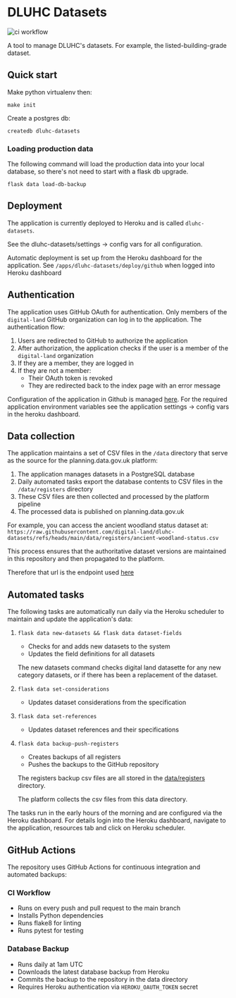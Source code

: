 # DLUHC Datasets

![ci workflow ](https://github.com/digital-land/dluhc-datasets/actions/workflows/ci.yml/badge.svg)

A tool to manage DLUHC's datasets. For example, the listed-building-grade dataset.


## Quick start

Make python virtualenv then:

    make init

Create a postgres db:

    createdb dluhc-datasets

### Loading production data

The following command will load the production data into your local database, so there's not need to start with a flask db upgrade.

    flask data load-db-backup



## Deployment

The application is currently deployed to Heroku and is called `dluhc-datasets`.

See the dluhc-datasets/settings -> config vars for all configuration.

Automatic deployment is set up from the Heroku dashboard for the application. See `/apps/dluhc-datasets/deploy/github` when
logged into Heroku dashboard


## Authentication

The application uses GitHub OAuth for authentication. Only members of the `digital-land` GitHub organization can log in to the application. The authentication flow:

1. Users are redirected to GitHub to authorize the application
2. After authorization, the application checks if the user is a member of the `digital-land` organization
3. If they are a member, they are logged in
4. If they are not a member:
   - Their OAuth token is revoked
   - They are redirected back to the index page with an error message

Configuration of the application in Github is managed [here](https://github.com/organizations/digital-land/settings/installations). For the required application environment variables see the application settings -> config vars in the heroku dashboard.


## Data collection

The application maintains a set of CSV files in the `/data` directory that serve as the source for the planning.data.gov.uk platform:

1. The application manages datasets in a PostgreSQL database
2. Daily automated tasks export the database contents to CSV files in the `/data/registers` directory
3. These CSV files are then collected and processed by the platform pipeline
4. The processed data is published on planning.data.gov.uk

For example, you can access the ancient woodland status dataset at:
`https://raw.githubusercontent.com/digital-land/dluhc-datasets/refs/heads/main/data/registers/ancient-woodland-status.csv`

This process ensures that the authoritative dataset versions are maintained in this repository and then propagated to the platform.

Therefore that url is the endpoint used [here](https://github.com/digital-land/config/blob/main/collection/ancient-woodland/endpoint.csv?plain=1#L3)


## Automated tasks

The following tasks are automatically run daily via the Heroku scheduler to maintain and update the application's data:

1. `flask data new-datasets && flask data dataset-fields`
   - Checks for and adds new datasets to the system
   - Updates the field definitions for all datasets

   The new datasets command checks digital land datasette for any new category datasets, or if there has been
   a replacement of the dataset.

2. `flask data set-considerations`
   - Updates dataset considerations from the specification

3. `flask data set-references`
   - Updates dataset references and their specifications

4. `flask data backup-push-registers`
   - Creates backups of all registers
   - Pushes the backups to the GitHub repository

   The registers backup csv files are all stored in the [data/registers](/data/registers) directory.

   The platform collects the csv files from this data directory.


The tasks run in the early hours of the morning and are configured via the Heroku dashboard. For details login into the Heroku dashboard, navigate to the application, resources tab and click on Heroku scheduler.

## GitHub Actions

The repository uses GitHub Actions for continuous integration and automated backups:

### CI Workflow
- Runs on every push and pull request to the main branch
- Installs Python dependencies
- Runs flake8 for linting
- Runs pytest for testing

### Database Backup
- Runs daily at 1am UTC
- Downloads the latest database backup from Heroku
- Commits the backup to the repository in the data directory
- Requires Heroku authentication via `HEROKU_OAUTH_TOKEN` secret
